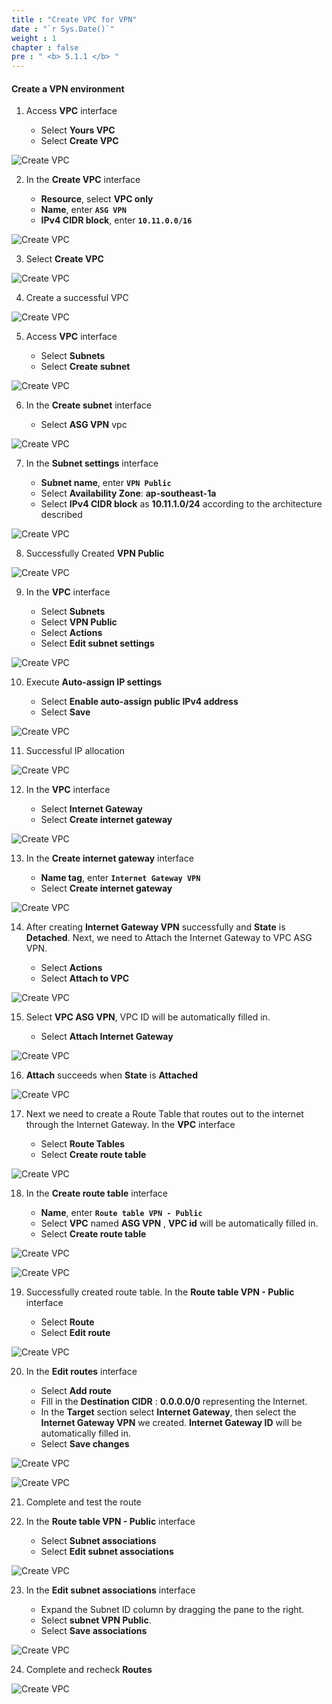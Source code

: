 ```yaml
---
title : "Create VPC for VPN"
date : "`r Sys.Date()`"
weight : 1
chapter : false
pre : " <b> 5.1.1 </b> "
---
```


#### Create a VPN environment

1. Access **VPC** interface

   - Select **Yours VPC**
   - Select **Create VPC**

![Create VPC](/images/9/0001.png?featherlight=false&width=90pc)

2. In the **Create VPC** interface

   - **Resource**, select **VPC only**
   - **Name**, enter **```ASG VPN```**
   - **IPv4 CIDR block**, enter **```10.11.0.0/16```**

![Create VPC](/images/9/0002.png?featherlight=false&width=90pc)

3. Select **Create VPC**

![Create VPC](/images/9/0003.png?featherlight=false&width=90pc)

4. Create a successful VPC

![Create VPC](/images/9/0004.png?featherlight=false&width=90pc)

5. Access **VPC** interface

   - Select **Subnets**
   - Select **Create subnet**

![Create VPC](/images/9/0005.png?featherlight=false&width=90pc)

6. In the **Create subnet** interface

   - Select **ASG VPN** vpc

![Create VPC](/images/9/0006.png?featherlight=false&width=90pc)


7. In the **Subnet settings** interface

   - **Subnet name**, enter **```VPN Public```**
   - Select **Availability Zone**: **ap-southeast-1a**
   - Select **IPv4 CIDR block** as **10.11.1.0/24** according to the architecture described

![Create VPC](/images/9/0007.png?featherlight=false&width=90pc)

8. Successfully Created **VPN Public**

![Create VPC](/images/9/0008.png?featherlight=false&width=90pc)

9. In the **VPC** interface

   - Select **Subnets**
   - Select **VPN Public**
   - Select **Actions**
   - Select **Edit subnet settings**

![Create VPC](/images/9/0009.png?featherlight=false&width=90pc)

10. Execute **Auto-assign IP settings**

    - Select **Enable auto-assign public IPv4 address**
    - Select **Save**

![Create VPC](/images/9/00010.png?featherlight=false&width=90pc)

11. Successful IP allocation

![Create VPC](/images/9/00011.png?featherlight=false&width=90pc)

12. In the **VPC** interface

    - Select **Internet Gateway**
    - Select **Create internet gateway**

![Create VPC](/images/9/00012.png?featherlight=false&width=90pc)

13. In the **Create internet gateway** interface

    - **Name tag**, enter **```Internet Gateway VPN```**
    - Select **Create internet gateway**

![Create VPC](/images/9/00013.png?featherlight=false&width=90pc)

14. After creating **Internet Gateway VPN** successfully and **State** is **Detached**. Next, we need to Attach the Internet Gateway to VPC ASG VPN.

    - Select **Actions**
    - Select **Attach to VPC**

![Create VPC](/images/9/00014.png?featherlight=false&width=90pc)

15. Select **VPC ASG VPN**, VPC ID will be automatically filled in.

    - Select **Attach Internet Gateway**

![Create VPC](/images/9/00015.png?featherlight=false&width=90pc)

16. **Attach** succeeds when **State** is **Attached**

![Create VPC](/images/9/00016.png?featherlight=false&width=90pc)

17. Next we need to create a Route Table that routes out to the internet through the Internet Gateway. In the **VPC** interface

    - Select **Route Tables**
    - Select **Create route table**

![Create VPC](/images/9/00017.png?featherlight=false&width=90pc)

18. In the **Create route table** interface

    - **Name**, enter **```Route table VPN - Public```**
    - Select **VPC** named **ASG VPN** , **VPC id** will be automatically filled in.
    - Select **Create route table**

![Create VPC](/images/9/00018.png?featherlight=false&width=90pc)

![Create VPC](/images/9/00019.png?featherlight=false&width=90pc)

19. Successfully created route table. In the **Route table VPN - Public** interface

    - Select **Route**
    - Select **Edit route**

![Create VPC](/images/9/00020.png?featherlight=false&width=90pc)

20. In the **Edit routes** interface

    - Select **Add route**
    - Fill in the **Destination CIDR** : **0.0.0.0/0** representing the Internet.
    - In the **Target** section select **Internet Gateway**, then select the **Internet Gateway VPN** we created. **Internet Gateway ID** will be automatically filled in.
    - Select **Save changes**

![Create VPC](/images/9/00021.png?featherlight=false&width=90pc)

![Create VPC](/images/9/00022.png?featherlight=false&width=90pc)

21. Complete and test the route

22. In the **Route table VPN - Public** interface

    - Select **Subnet associations**
    - Select **Edit subnet associations**

![Create VPC](/images/9/00023.png?featherlight=false&width=90pc)


23. In the **Edit subnet associations** interface

    - Expand the Subnet ID column by dragging the pane to the right.
    - Select **subnet VPN Public**.
    - Select **Save associations**

![Create VPC](/images/9/00024.png?featherlight=false&width=90pc)

24. Complete and recheck **Routes**

![Create VPC](/images/9/00025.png?featherlight=false&width=90pc)